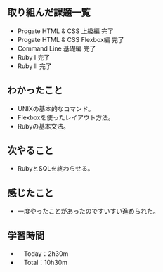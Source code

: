 ## 取り組んだ課題一覧
- Progate HTML & CSS 上級編 完了
- Progate HTML & CSS Flexbox編 完了
- Command Line 基礎編 完了
- Ruby I 完了
- Ruby II 完了

## わかったこと
- UNIXの基本的なコマンド。
- Flexboxを使ったレイアウト方法。
- Rubyの基本文法。

## 次やること
- RubyとSQLを終わらせる。

## 感じたこと
- 一度やったことがあったのですいすい進められた。

## 学習時間
- 　Today：2h30m
- 　Total：10h30m
